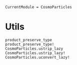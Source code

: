```@meta
CurrentModule = CosmoParticles
```

# Utils

```@docs
product_preserve_type
product_preserve_type!
CosmoParticles.ustrip_lazy
CosmoParticles.ustrip_lazy!
CosmoParticles.uconvert_lazy!
```
